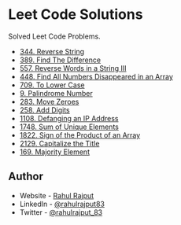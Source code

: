 # Leet Code Solutions

Solved Leet Code Problems.

- [344. Reverse String](./344.Reverse-String.js)
- [389. Find The Difference](./389.Find-the-Difference.js)
- [557. Reverse Words in a String III](./557.Reverse-Words-in-a-String-III.js)
- [448. Find All Numbers Disappeared in an Array](./448.Find-All-Numbers-Disappeared-in-an-Array.js)
- [709. To Lower Case](./709.-To-Lower-Case.js)
- [9. Palindrome Number](./9.Palindrome-Number.js)
- [283. Move Zeroes](./283.Move-Zeroes.js)
- [258. Add Digits](./258.Add-Digits.js)
- [1108. Defanging an IP Address](./1108.Defanging-an-IP-Address.js)
- [1748. Sum of Unique Elements](./1748.Sum-of-Unique-Elements.js)
- [1822. Sign of the Product of an Array](./1822.Sign-of-the-Product-of-an-Array.js)
- [2129. Capitalize the Title](./2129.Capitalize-the-Title.js)
- [169. Majority Element](./169.Majority-Element.js)

## Author

- Website - [Rahul Rajput](https://rahulrajput83-portfolio.vercel.app/)
- LinkedIn - [@rahulrajput83](https://www.linkedin.com/in/rahulrajput83)
- Twitter - [@rahulrajput_83](https://twitter.com/rahulrajput_83)